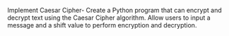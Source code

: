 Implement Caesar Cipher- Create a Python program that can encrypt and decrypt text using the Caesar Cipher algorithm. Allow users to input a message and a shift value to perform encryption and decryption.

